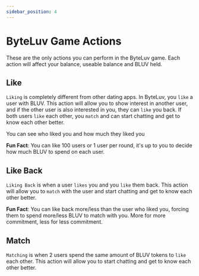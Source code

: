```yaml
---
sidebar_position: 4
---
```


# ByteLuv Game Actions

These are the only actions you can perform in the ByteLuv game. Each action will affect your balance, useable balance and BLUV held.

## Like

`Liking` is completely different from other dating apps. In ByteLuv, you `like` a user with BLUV. This action will allow you to show interest in another user, and if the other user is also interested in you, they can `like` you back. If both users `like` each other, you `match` and can start chatting and get to know each other better. 

You can see who liked you and how much they liked you

**Fun Fact**: You can like 100 users or 1 user per round, it's up to you to decide how much BLUV to spend on each user.

## Like Back

`Liking Back` is when a user `likes` you and you `like` them back. This action will allow you to `match` with the user and start chatting and get to know each other better. 

**Fun Fact**: You can like back more/less than the user who liked you, forcing them to spend more/less BLUV to match with you. More for more commitment, less for less commitment.

## Match

`Matching` is when 2 users spend the same amount of BLUV tokens to `like` each other. This action will allow you to start chatting and get to know each other better.

<!-- ## Stake

`Staking` is the process of committing a certain amount of \$BLUV tokens to another user, from your **[stash](./terminologies-of-byteluv#stash)**. This action will allow you to show interest in another user, and if the other user is also interested in you, they can stake on you as well. If both users stake on each other, they can start chatting and get to know each other better.
    - Users need to set a minimum amount of \$BLUV tokens for other users to stake on them.
    - Users can see who staked on them and how much they staked.

:::danger
There is a 5% chance the tokens you spend staking will be lost, think carefully, is he/she the one? Is it worth the risk?
:::

## Soft Eliminate

`Soft Eliminating` is the process of committing a certain amount of \$BLUV tokens to another user, from your **[stash](./terminologies-of-byteluv#stash)**. This action will allow you to keep the user's profile brought forward to the next round of the game, but you will not be able to interact with them this round.
    - Users need to **[freeze](./terminologies-of-byteluv#freeze)** 1 \$BLUV token to soft eliminate another user.

## Eliminate

Just ignore the user, like they never existed. This action will remove the user's profile from your list of users to interact with in the current round of the game.
    - Users can eliminate a user without freezing any \$BLUV tokens. -->